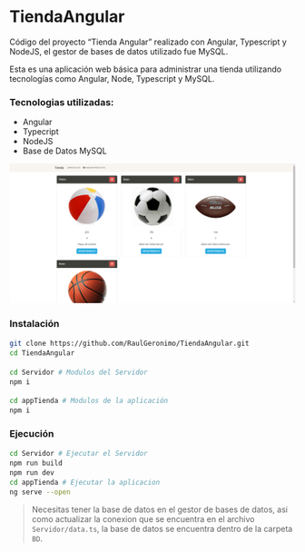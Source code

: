 # TiendaAngular
Código del proyecto “Tienda Angular” realizado con Angular, Typescript y NodeJS, el gestor de bases de datos utilizado fue MySQL.



Esta es una aplicación web básica para administrar una tienda utilizando tecnologías como Angular, Node, Typescript y MySQL.

### Tecnologias utilizadas: 
- Angular
- Typecript
- NodeJS
- Base de Datos MySQL

![](docs/inicio.png)

### Instalación
```sh
git clone https://github.com/RaulGeronimo/TiendaAngular.git
cd TiendaAngular

cd Servidor # Modulos del Servidor
npm i

cd appTienda # Modulos de la aplicación
npm i
```

### Ejecución
```sh
cd Servidor # Ejecutar el Servidor
npm run build
npm run dev
cd appTienda # Ejecutar la aplicacion
ng serve --open
```

> Necesitas tener la base de datos en el gestor de bases de datos, asi como actualizar la conexion que se encuentra en el archivo `Servidor/data.ts`, la base de datos se encuentra dentro de la carpeta `BD`.
